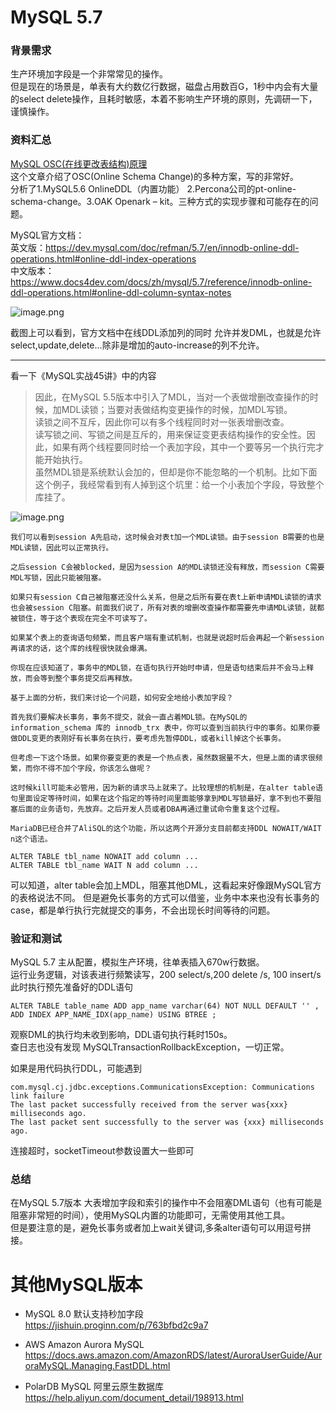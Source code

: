 # MySQL 5.7

### 背景需求
生产环境加字段是一个非常常见的操作。  
但是现在的场景是，单表有大约数亿行数据，磁盘占用数百G，1秒中内会有大量的select delete操作，且耗时敏感，本着不影响生产环境的原则，先调研一下，谨慎操作。

### 资料汇总
[MySQL OSC(在线更改表结构)原理](https://www.cnblogs.com/chinesern/p/7677379.html)  
这个文章介绍了OSC(Online Schema Change)的多种方案，写的非常好。  
分析了1.MySQL5.6 OnlineDDL（内置功能）
2.Percona公司的pt-online-schema-change。3.OAK Openark – kit。三种方式的实现步骤和可能存在的问题。

MySQL官方文档：  
英文版：https://dev.mysql.com/doc/refman/5.7/en/innodb-online-ddl-operations.html#online-ddl-index-operations  
中文版本：https://www.docs4dev.com/docs/zh/mysql/5.7/reference/innodb-online-ddl-operations.html#online-ddl-column-syntax-notes  

![image.png](https://p3-juejin.byteimg.com/tos-cn-i-k3u1fbpfcp/6a55974843d04f63a6e7abf1d1167c74~tplv-k3u1fbpfcp-watermark.image)

截图上可以看到，官方文档中在线DDL添加列的同时 允许并发DML，也就是允许select,update,delete...除非是增加的auto-increase的列不允许。

---
看一下《MySQL实战45讲》中的内容
> 因此，在MySQL 5.5版本中引入了MDL，当对一个表做增删改查操作的时候，加MDL读锁；当要对表做结构变更操作的时候，加MDL写锁。  
> 读锁之间不互斥，因此你可以有多个线程同时对一张表增删改查。  
> 读写锁之间、写锁之间是互斥的，用来保证变更表结构操作的安全性。因此，如果有两个线程要同时给一个表加字段，其中一个要等另一个执行完才能开始执行。  
> 虽然MDL锁是系统默认会加的，但却是你不能忽略的一个机制。比如下面这个例子，我经常看到有人掉到这个坑里：给一个小表加个字段，导致整个库挂了。

![image.png](https://p1-juejin.byteimg.com/tos-cn-i-k3u1fbpfcp/f4673cdbd1494864b0a9118c48991c16~tplv-k3u1fbpfcp-watermark.image)
```
我们可以看到session A先启动，这时候会对表t加一个MDL读锁。由于session B需要的也是MDL读锁，因此可以正常执行。

之后session C会被blocked，是因为session A的MDL读锁还没有释放，而session C需要MDL写锁，因此只能被阻塞。

如果只有session C自己被阻塞还没什么关系，但是之后所有要在表t上新申请MDL读锁的请求也会被session C阻塞。前面我们说了，所有对表的增删改查操作都需要先申请MDL读锁，就都被锁住，等于这个表现在完全不可读写了。

如果某个表上的查询语句频繁，而且客户端有重试机制，也就是说超时后会再起一个新session再请求的话，这个库的线程很快就会爆满。

你现在应该知道了，事务中的MDL锁，在语句执行开始时申请，但是语句结束后并不会马上释放，而会等到整个事务提交后再释放。

基于上面的分析，我们来讨论一个问题，如何安全地给小表加字段？

首先我们要解决长事务，事务不提交，就会一直占着MDL锁。在MySQL的information_schema 库的 innodb_trx 表中，你可以查到当前执行中的事务。如果你要做DDL变更的表刚好有长事务在执行，要考虑先暂停DDL，或者kill掉这个长事务。

但考虑一下这个场景。如果你要变更的表是一个热点表，虽然数据量不大，但是上面的请求很频繁，而你不得不加个字段，你该怎么做呢？

这时候kill可能未必管用，因为新的请求马上就来了。比较理想的机制是，在alter table语句里面设定等待时间，如果在这个指定的等待时间里面能够拿到MDL写锁最好，拿不到也不要阻塞后面的业务语句，先放弃。之后开发人员或者DBA再通过重试命令重复这个过程。

MariaDB已经合并了AliSQL的这个功能，所以这两个开源分支目前都支持DDL NOWAIT/WAIT n这个语法。

ALTER TABLE tbl_name NOWAIT add column ...
ALTER TABLE tbl_name WAIT N add column ... 

```

可以知道，alter table会加上MDL，阻塞其他DML，这看起来好像跟MySQL官方的表格说法不同。
但是避免长事务的方式可以借鉴，业务中本来也没有长事务的case，都是单行执行完就提交的事务，不会出现长时间等待的问题。

### 验证和测试
MySQL 5.7 主从配置，模拟生产环境，往单表插入670w行数据。  
运行业务逻辑，对该表进行频繁读写，200 select/s,200 delete /s, 100 insert/s  
此时执行预先准备好的DDL语句
```
ALTER TABLE table_name ADD app_name varchar(64) NOT NULL DEFAULT '' ,
ADD INDEX APP_NAME_IDX(app_name) USING BTREE ;
```
观察DML的执行均未收到影响，DDL语句执行耗时150s。  
查日志也没有发现 MySQLTransactionRollbackException，一切正常。

如果是用代码执行DDL，可能遇到
```
com.mysql.cj.jdbc.exceptions.CommunicationsException: Communications link failure
The last packet successfully received from the server was{xxx} milliseconds ago. 
The last packet sent successfully to the server was {xxx} milliseconds ago.
```
连接超时，socketTimeout参数设置大一些即可

### 总结
在MySQL 5.7版本 大表增加字段和索引的操作中不会阻塞DML语句（也有可能是阻塞非常短的时间），使用MySQL内置的功能即可，无需使用其他工具。  
但是要注意的是，避免长事务或者加上wait关键词,多条alter语句可以用逗号拼接。

# 其他MySQL版本

* MySQL 8.0 默认支持秒加字段  
https://jishuin.proginn.com/p/763bfbd2c9a7

* AWS Amazon Aurora MySQL  
https://docs.aws.amazon.com/AmazonRDS/latest/AuroraUserGuide/AuroraMySQL.Managing.FastDDL.html

*  PolarDB MySQL 阿里云原生数据库   
https://help.aliyun.com/document_detail/198913.html
